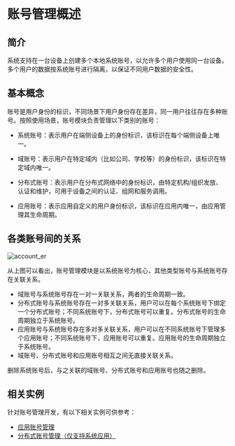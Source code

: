 # 账号管理概述

<!--Kit: Basic Services Kit-->
<!--Subsystem: Account-->
<!--Owner: @steven-q-->
<!--SE: @JiDong-CS1-->
<!--TSE: @zhaimengchao-->

## 简介

系统支持在一台设备上创建多个本地系统账号，以允许多个用户使用同一台设备。多个用户的数据按系统账号进行隔离，以保证不同用户数据的安全性。

## 基本概念

账号是用户身份的标识，不同场景下用户身份存在差异，同一用户往往存在多种账号。按照使用场景，账号模块负责管理以下类别的账号：

- 系统账号：表示用户在端侧设备上的身份标识，该标识在每个端侧设备上唯一。

- 域账号：表示用户在特定域内（比如公司、学校等）的身份标识，该标识在特定域内唯一。

- 分布式账号：表示用户在分布式网络中的身份标识，由特定机构/组织发放、认证和维护，可用于设备之间的认证、组网和服务调用。

- 应用账号：表示应用自定义的用户身份标识，该标识在应用内唯一，由应用管理其生命周期。

## 各类账号间的关系

![account_er](figures/account_er.png)

从上图可以看出，账号管理模块是以系统账号为核心，其他类型账号与系统账号存在关联关系。

- 域账号与系统账号存在一对一关联关系，两者的生命周期一致。
- 分布式账号与系统账号存在一对多关联关系，用户可以在每个系统账号下绑定一个分布式账号；不同系统账号下，分布式账号可以重复。分布式账号的生命周期独立于系统账号。
- 应用账号与系统账号存在多对多关联关系，用户可以在不同系统账号下管理多个应用账号；不同系统账号下，应用账号可以重复。应用账号的生命周期独立于系统账号。
- 域账号、分布式账号和应用账号相互之间无直接关联关系。

删除系统账号后，与之关联的域账号、分布式账号和应用账号也随之删除。

## 相关实例

针对账号管理开发，有以下相关实例可供参考：

- [应用账号管理](https://gitcode.com/openharmony/applications_app_samples/tree/master/code/BasicFeature/Security/AppAccountManager)
- [分布式账号管理（仅支持系统应用）](https://gitcode.com/openharmony/applications_app_samples/tree/master/code/SystemFeature/DistributedAppDev/DistributedAccount)
